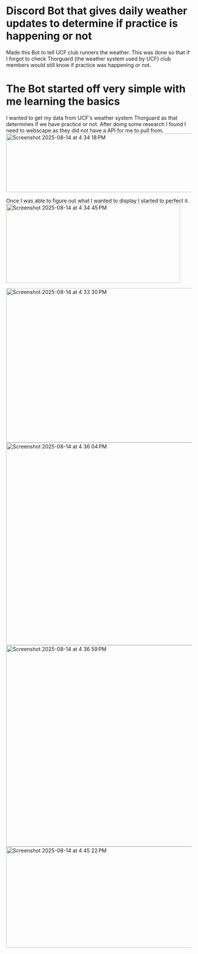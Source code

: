 # Discord Bot that gives daily weather updates to determine if practice is happening or not

Made this Bot to tell UCF club runners the weather. This was done so that if I forgot to check Thorguard (the weather system used by UCF) club members would still know if practice was happening or not.






# The Bot started off very simple with me learning the basics

I wanted to get my data from UCF's weather system Thorguard as that determines if we have practice or not. After doing some research I found I need to webscape as they did not have a API for me to pull from.
<img width="596" height="159" alt="Screenshot 2025-08-14 at 4 34 18 PM" src="https://github.com/user-attachments/assets/7689c001-7b4b-4163-b88b-93da94e1c9e8" />





Once I was able to figure out what I wanted to display I started to perfect it.
<img width="472" height="214" alt="Screenshot 2025-08-14 at 4 34 45 PM" src="https://github.com/user-attachments/assets/4ac772aa-5979-4d1d-9235-a53368912820" />


<img width="623" height="418" alt="Screenshot 2025-08-14 at 4 33 30 PM" src="https://github.com/user-attachments/assets/348ac6d6-02d0-4cff-9391-b82a64c15479" />

<img width="606" height="548" alt="Screenshot 2025-08-14 at 4 36 04 PM" src="https://github.com/user-attachments/assets/8db959d0-f791-4640-8736-39b5cdf65e6f" />

<img width="580" height="545" alt="Screenshot 2025-08-14 at 4 36 59 PM" src="https://github.com/user-attachments/assets/93744cf7-c9e8-4036-9d79-e5c1cee929c9" />

<img width="525" height="274" alt="Screenshot 2025-08-14 at 4 45 22 PM" src="https://github.com/user-attachments/assets/31e93e95-16cb-43fc-b5d7-d764c36ebb07" />
